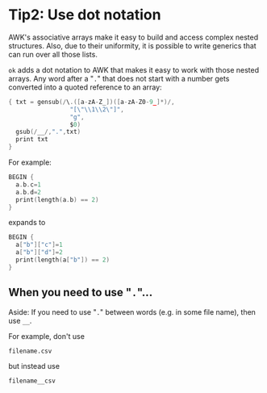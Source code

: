 
# Tip2: Use dot notation 

AWK's associative arrays make it easy to build and
access complex nested structures. Also, due to their
uniformity, it is possible to write generics that
can run over all those lists.

`ok` adds a dot notation to AWK that makes it easy
to work with those nested arrays. Any word after a "`.`"
that does not start with a number gets converted
into  a quoted reference to an array:


```c
{ txt = gensub(/\.([a-zA-Z_])([a-zA-Z0-9_]*)/,
                 "[\"\\1\\2\"]",
                 "g",
                 $0) 
  gsub(/__/,".",txt)
  print txt
}
```

For example:

```c 
BEGIN { 
  a.b.c=1
  a.b.d=2
  print(length(a.b) == 2)
}

```


expands to

```c
BEGIN { 
  a["b"]["c"]=1
  a["b"]["d"]=2
  print(length(a["b"]) == 2)
}
```


## When you need to use "`.`"...

Aside:
If you need to use "`.`" between words (e.g. in some
file name), then use `__`.

For example, don't use

```
filename.csv
```

but instead
use

```
filename__csv
```


```c 
```

